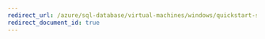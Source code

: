 ```yaml
---
redirect_url: /azure/sql-database/virtual-machines/windows/quickstart-sql-vm-create-portal
redirect_document_id: true
---
```

